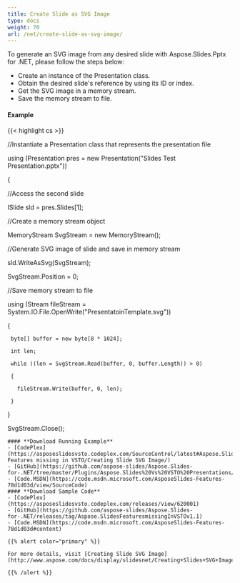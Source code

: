 ```yaml
---
title: Create Slide as SVG Image
type: docs
weight: 70
url: /net/create-slide-as-svg-image/
---
```


To generate an SVG image from any desired slide with Aspose.Slides.Pptx for .NET, please follow the steps below:

- Create an instance of the Presentation class.
- Obtain the desired slide's reference by using its ID or index.
- Get the SVG image in a memory stream.
- Save the memory stream to file.
#### **Example**
{{< highlight cs >}}

 //Instantiate a Presentation class that represents the presentation file

using (Presentation pres = new Presentation("Slides Test Presentation.pptx"))

{

   //Access the second slide

   ISlide sld = pres.Slides[1];

   //Create a memory stream object

   MemoryStream SvgStream = new MemoryStream();

   //Generate SVG image of slide and save in memory stream

   sld.WriteAsSvg(SvgStream);

   SvgStream.Position = 0;

   //Save memory stream to file

   using (Stream fileStream = System.IO.File.OpenWrite("PresentatoinTemplate.svg"))

   {

     byte[] buffer = new byte[8 * 1024];

     int len;

     while ((len = SvgStream.Read(buffer, 0, buffer.Length)) > 0)

     {

       fileStream.Write(buffer, 0, len);

     }

}

SvgStream.Close();

``` 
#### **Download Running Example**
- [CodePlex](https://asposeslidesvsto.codeplex.com/SourceControl/latest#Aspose.Slides Features missing in VSTO/Creating Slide SVG Image/)
- [GitHub](https://github.com/aspose-slides/Aspose.Slides-for-.NET/tree/master/Plugins/Aspose.Slides%20Vs%20VSTO%20Presentations/Aspose.Slides%20Features%20missing%20in%20VSTO/Creating%20Slide%20SVG%20Image)
- [Code.MSDN](https://code.msdn.microsoft.com/AsposeSlides-Features-78d1d03d/view/SourceCode)
#### **Download Sample Code**
- [CodePlex](https://asposeslidesvsto.codeplex.com/releases/view/620001)
- [GitHub](https://github.com/aspose-slides/Aspose.Slides-for-.NET/releases/tag/Aspose.SlidesFeaturesmissingInVSTOv1.1)
- [Code.MSDN](https://code.msdn.microsoft.com/AsposeSlides-Features-78d1d03d#content)

{{% alert color="primary" %}} 

For more details, visit [Creating Slide SVG Image](http://www.aspose.com/docs/display/slidesnet/Creating+Slides+SVG+Image).

{{% /alert %}}
